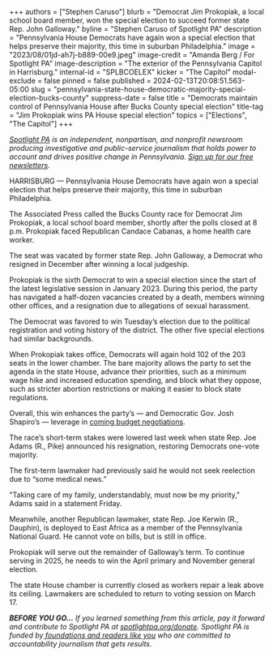 +++
authors = ["Stephen Caruso"]
blurb = "Democrat Jim Prokopiak, a local school board member, won the special election to succeed former state Rep. John Galloway."
byline = "Stephen Caruso of Spotlight PA"
description = "Pennsylvania House Democrats have again won a special election that helps preserve their majority, this time in suburban Philadelphia."
image = "2023/08/01jd-ah7j-b889-00e9.jpeg"
image-credit = "Amanda Berg / For Spotlight PA"
image-description = "The exterior of the Pennsylvania Capitol in Harrisburg."
internal-id = "SPLBCOELEX"
kicker = "The Capitol"
modal-exclude = false
pinned = false
published = 2024-02-13T20:08:51.563-05:00
slug = "pennsylvania-state-house-democratic-majority-special-election-bucks-county"
suppress-date = false
title = "Democrats maintain control of Pennsylvania House after Bucks County special election"
title-tag = "Jim Prokopiak wins PA House special election"
topics = ["Elections", "The Capitol"]
+++

<a href="https://www.spotlightpa.org/"><em>Spotlight PA</em></a><em> is an independent, nonpartisan, and nonprofit newsroom producing investigative and public-service journalism that holds power to account and drives positive change in Pennsylvania. </em><a href="https://www.spotlightpa.org/newsletters"><em>Sign up for our free newsletters</em></a><em>.</em>

HARRISBURG — Pennsylvania House Democrats have again won a special election that helps preserve their majority, this time in suburban Philadelphia.

The Associated Press called the Bucks County race for Democrat Jim Prokopiak, a local school board member, shortly after the polls closed at 8 p.m. Prokopiak faced Republican Candace Cabanas, a home health care worker.

The seat was vacated by former state Rep. John Galloway, a Democrat who resigned in December after winning a local judgeship.

<script src="https://www.spotlightpa.org/embed.js" async></script><div data-spl-embed-version="1" data-spl-src="https://www.spotlightpa.org/embeds/newsletter/"></div>

Prokopiak is the sixth Democrat to win a special election since the start of the latest legislative session in January 2023. During this period, the party has navigated a half-dozen vacancies created by a death, members winning other offices, and a resignation due to allegations of sexual harassment.

The Democrat was favored to win Tuesday’s election due to the political registration and voting history of the district. The other five special elections had similar backgrounds.

When Prokopiak takes office, Democrats will again hold 102 of the 203 seats in the lower chamber. The bare majority allows the party to set the agenda in the state House, advance their priorities, such as a minimum wage hike and increased education spending, and block what they oppose, such as stricter abortion restrictions or making it easier to block state regulations.

Overall, this win enhances the party’s — and Democratic Gov. Josh Shapiro’s — leverage in <a href="https://www.spotlightpa.org/news/2024/02/pennsylvania-josh-shapiro-budget-2024-education-legal-marijuana-skill-games/">coming budget negotiations</a>.

The race’s short-term stakes were lowered last week when state Rep. Joe Adams (R., Pike) announced his resignation, restoring Democrats one-vote majority. <strong></strong>

<script src="https://www.spotlightpa.org/embed.js" async></script><div data-spl-embed-version="1" data-spl-src="https://www.spotlightpa.org/embeds/donate/"></div>

The first-term lawmaker had previously said he would not seek reelection due to “some medical news.”

&#34;Taking care of my family, understandably, must now be my priority,&#34; Adams said in a statement Friday.

Meanwhile, another Republican lawmaker, state Rep. Joe Kerwin (R., Dauphin), is deployed to East Africa as a member of the Pennsylvania National Guard. He cannot vote on bills, but is still in office.

Prokopiak will serve out the remainder of Galloway’s term. To continue serving in 2025, he needs to win the April primary and November general election.

The state House chamber is currently closed as workers repair a leak above its ceiling. Lawmakers are scheduled to return to voting session on March 17.

<strong><em>BEFORE YOU GO…</em></strong><em> If you learned something from this article, pay it forward and contribute to Spotlight PA at </em><a href="https://www.spotlightpa.org/donate"><em>spotlightpa.org/donate</em></a><em>. Spotlight PA is funded by</em><a href="https://www.spotlightpa.org/support"><em> foundations and readers like you</em></a><em> who are committed to accountability journalism that gets results.</em>

